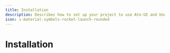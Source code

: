 ```yaml
---
title: Installation
description: Describes how to set up your project to use Ato-UI and UnoCSS.
icon: i-material-symbols-rocket-launch-rounded
---
```


# Installation
